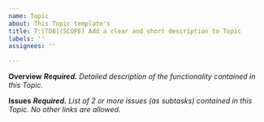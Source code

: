 ```yaml
---
name: Topic
about: This Topic template's
title: T:[TDB](SCOPE) Add a clear and short description to Topic
labels: ''
assignees: ''

---
```


**Overview**
_**Required.** Detailed description of the functionality contained in this Topic._

**Issues**
_**Required.** List of 2 or more issues (as subtasks) contained in this Topic.
No other links are allowed._
